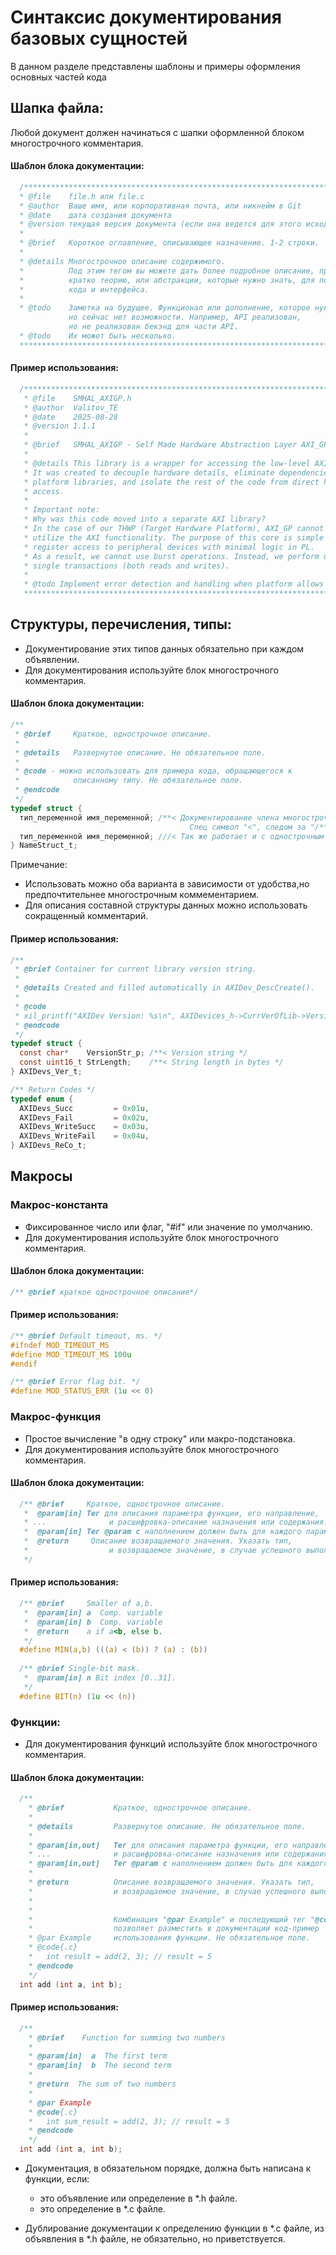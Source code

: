 # Синтаксис документирования базовых сущностей
В данном разделе представлены шаблоны и примеры оформления основных частей кода

## Шапка файла:
  Любой документ должен начинаться с шапки оформленной блоком многострочного комментария. 

#### Шаблон блока документации:

  ```C
    /******************************************************************************
    * @file    file.h или file.c
    * @author  Ваше имя, или корпоративная почта, или никнейм в Git
    * @date    дата создания документа
    * @version текущая версия документа (если она ведется для этого исходника)
    *
    * @brief   Короткое оглавление, описывающее назначение. 1-2 строки.
    *
    * @details Многострочное описание содержимого.
    *          Под этим тегом вы можете дать более подробное описание, привести
    *          кратко теорию, или абстракции, которые нужно знать, для понимания
    *          кода и интерфейса. 
    *
    * @todo    Заметка на будущее. Функционал или дополнение, которое нужно сделать,
               но сейчас нет возможности. Например, API реализован, 
               но не реализован бекэнд для части API.
    * @todo    Их может быть несколько. 
    ******************************************************************************/
  ```

#### Пример использования:
  ```C
    /******************************************************************************
     * @file    SMHAL_AXIGP.h
     * @author  Valitov_TE
     * @date    2025-08-28
     * @version 1.1.1
     *
     * @brief   SMHAL_AXIGP - Self Made Hardware Abstraction Layer AXI_GP
     *
     * @details This library is a wrapper for accessing the low-level AXI GP bus.
     * It was created to decouple hardware details, eliminate dependencies on
     * platform libraries, and isolate the rest of the code from direct hardware
     * access.
     *
     * Important note:
     * Why was this code moved into a separate AXI library?
     * In the case of our THWP (Target Hardware Platform), AXI_GP cannot fully
     * utilize the AXI functionality. The purpose of this core is simple
     * register access to peripheral devices with minimal logic in PL.
     * As a result, we cannot use burst operations. Instead, we perform only
     * single transactions (both reads and writes).
     *
     * @todo Implement error detection and handling when platform allows it.
     ******************************************************************************/
  ```

## Структуры, перечисления, типы:
  * Документирование этих типов данных обязательно при каждом объявлении.
  * Для документирования используйте блок многострочного комментария. 

#### Шаблон блока документации:
  ```C
  /**
   * @brief     Краткое, однострочное описание.
   *
   * @details   Развернутое описание. Не обязательное поле.
   *
   * @code - можно использовать для примера кода, обращающегося к
   *            описанному типу. Не обязательное поле.
   * @endcode
   */
  typedef struct {
    тип_переменной имя_переменной; /**< Документирование члена многострочным комментарием. 
                                          Спец символ "<", следом за "/**" */
    тип_переменной имя_переменной; ///< Так же работает и с однострочным комментарием
  } NameStruct_t;
  ```
  Примечание: 
  * Использовать можно оба варианта в зависимости от удобства,но предпочтительнее многострочным коммементарием.  
  * Для описания составной структуры данных можно использовать сокращенный комментарий.

#### Пример использования:
```C
/**
 * @brief Container for current library version string.
 *
 * @details Created and filled automatically in AXIDev_DescCreate().
 *
 * @code
 * xil_printf("AXIDev Version: %s\n", AXIDevices_h->CurrVerOfLib->VersionStr_p);
 * @endcode
 */
typedef struct {
  const char*    VersionStr_p; /**< Version string */
  const uint16_t StrLength;    /**< String length in bytes */
} AXIDevs_Ver_t;

/** Return Codes */
typedef enum {
  AXIDevs_Succ         = 0x01u,
  AXIDevs_Fail         = 0x02u,
  AXIDevs_WriteSucc    = 0x03u,
  AXIDevs_WriteFail    = 0x04u,
} AXIDevs_ReCo_t;
```  

## Макросы

### Макрос-константа
  * Фиксированное число или флаг, "#if" или значение по умолчанию.
  * Для документирования используйте блок многострочного комментария.
  
  
#### Шаблон блока документации:
  ```C
  /** @brief краткое однострочное описание*/
  ```

#### Пример использования:
  ```C
  /** @brief Default timeout, ms. */
  #ifndef MOD_TIMEOUT_MS
  #define MOD_TIMEOUT_MS 100u
  #endif

  /** @brief Error flag bit. */
  #define MOD_STATUS_ERR (1u << 0)
  ```

### Макрос-функция
  * Простое вычисление "в одну строку" или макро-подстановка.
  * Для документирования используйте блок многострочного комментария.

#### Шаблон блока документации:
```C
  /** @brief     Краткое, однострочное описание.
   *  @param[in] Тег для описания параметра функции, его направление,
   * ...              и расшифровка-описание назначения или содержания.
   *  @param[in] Тег @param с наполнением должен быть для каждого параметра
   *  @return     Описание возвращаемого значения. Указать тип, 
   *                  и возвращаемое значение, в случае успешного выполнения.
   */
```
#### Пример использования:
```C
  /** @brief     Smaller of a,b.
   *  @param[in] a  Comp. variable
   *  @param[in] b  Comp. variable
   *  @return    a if a<b, else b.
   */
  #define MIN(a,b) (((a) < (b)) ? (a) : (b))
  
  /** @brief Single-bit mask.
   *  @param[in] n Bit index [0..31].
   */
  #define BIT(n) (1u << (n))
```

### Функции:
  * Для документирования функций используйте блок многострочного 
    комментария.
#### Шаблон блока документации:
```C
  /**
    * @brief           Краткое, однострочное описание.
    *
    * @details         Развернутое описание. Не обязательное поле.
    *
    * @param[in,out]   Тег для описания параметра функции, его направление,
    * ...              и расшифровка-описание назначения или содержания.
    * @param[in,out]   Тег @param с наполнением должен быть для каждого параметра
    *
    * @return          Описание возвращаемого значения. Указать тип, 
    *                  и возвращаемое значение, в случае успешного выполнения.
    *
    *
    *                  Комбинация "@par Example" и последующий тег "@code"
    *                  позволяет разместить в документации код-пример
    * @par Example     использования функции. Не обязательное поле.
    * @code{.c}
    *   int result = add(2, 3); // result = 5
    * @endcode
    */
  int add (int a, int b);
```
#### Пример использования:
```C
  /**
    * @brief    Function for summing two numbers
    *
    * @param[in]  a  The first term
    * @param[in]  b  The second term
    *
    * @return  The sum of two numbers
    *
    * @par Example
    * @code{.c}
    *   int sum_result = add(2, 3); // result = 5
    * @endcode
    */
  int add (int a, int b);
```
* Документация, в обязательном порядке, должна быть написана к функции, если:
  - это объявление или определение в \*.h файле.
  - это определение в \*.с файле.

* Дублирование документации к определению функции в \*.с файле,
  из объявления в \*.h файле, не обязательно, но приветствуется.
